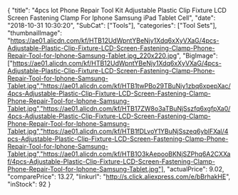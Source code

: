 {
	"title": "4pcs lot Phone Repair Tool Kit Adjustable Plastic Clip Fixture LCD Screen Fastening Clamp For Iphone Samsung iPad Tablet Cell",
	"date": "2018-10-31 10:30:20",
	"SubCat": ["Tools"],
	"categories": ["Tool Sets"],
	"thumbnailImage": "https://ae01.alicdn.com/kf/HTB12UdWpntYBeNjy1Xdq6xXyVXaG/4pcs-Adjustable-Plastic-Clip-Fixture-LCD-Screen-Fastening-Clamp-Phone-Repair-Tool-for-Iphone-Samsung-Tablet.jpg_220x220.jpg",
	"BigImage": ["https://ae01.alicdn.com/kf/HTB12UdWpntYBeNjy1Xdq6xXyVXaG/4pcs-Adjustable-Plastic-Clip-Fixture-LCD-Screen-Fastening-Clamp-Phone-Repair-Tool-for-Iphone-Samsung-Tablet.jpg","https://ae01.alicdn.com/kf/HTB1twPBo29TBuNjy1zbq6xpepXac/4pcs-Adjustable-Plastic-Clip-Fixture-LCD-Screen-Fastening-Clamp-Phone-Repair-Tool-for-Iphone-Samsung-Tablet.jpg","https://ae01.alicdn.com/kf/HTB17ZW8o3aTBuNjSszfq6xgfpXa0/4pcs-Adjustable-Plastic-Clip-Fixture-LCD-Screen-Fastening-Clamp-Phone-Repair-Tool-for-Iphone-Samsung-Tablet.jpg","https://ae01.alicdn.com/kf/HTB1fDLvoY1YBuNjSszeq6yblFXal/4pcs-Adjustable-Plastic-Clip-Fixture-LCD-Screen-Fastening-Clamp-Phone-Repair-Tool-for-Iphone-Samsung-Tablet.jpg","https://ae01.alicdn.com/kf/HTB1O3kAepooBKNjSZPhq6A2CXXaf/4pcs-Adjustable-Plastic-Clip-Fixture-LCD-Screen-Fastening-Clamp-Phone-Repair-Tool-for-Iphone-Samsung-Tablet.jpg"],
	"actualPrice": 9.02,
	"comparePrice": 13.27,
	"linkurl": "http://s.click.aliexpress.com/e/bBrhakHE",
	"inStock": 92
}
